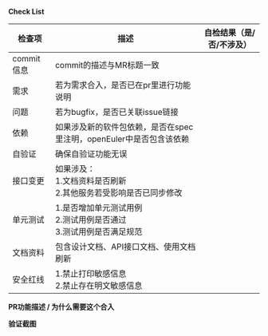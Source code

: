 **Check List**

| 检查项     | 描述                                                         | 自检结果（是/否/不涉及） |
| ---------- | ------------------------------------------------------------ | ------------------------ |
| commit信息 | commit的描述与MR标题一致                                     |                          |
| 需求       | 若为需求合入，是否已在pr里进行功能说明                       |                          |
| 问题       | 若为bugfix，是否已关联issue链接                              |                          |
| 依赖       | 如果涉及新的软件包依赖，是否在spec里注明，openEuler中是否包含该依赖 |                          |
| 自验证     | 确保自验证功能无误                                           |                          |
| 接口变更   | 如果涉及：<br />1.文档资料是否刷新<br />2.其他服务若受影响是否已同步修改 |                          |
| 单元测试   | 1.是否增加单元测试用例 <br />2.测试用例是否通过<br />3.测试用例是否满足规范 |                          |
| 文档资料   | 包含设计文档、API接口文档、使用文档刷新                      |                          |
| 安全红线   | 1.禁止打印敏感信息<br />2.禁止存在明文敏感信息               |                          |

**PR功能描述 / 为什么需要这个合入**



**验证截图**